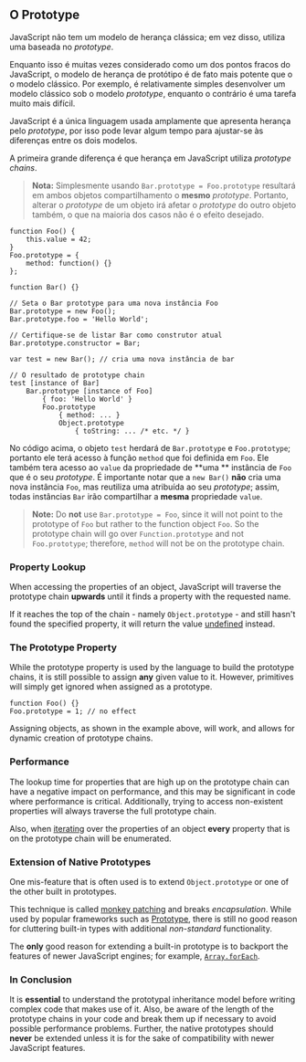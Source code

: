 ## O Prototype

JavaScript não tem um modelo de herança clássica; em vez disso, utiliza uma baseada no *prototype*.

Enquanto isso é muitas vezes considerado como um dos pontos fracos do JavaScript, o modelo de herança de protótipo é de fato mais potente que o o modelo clássico. Por exemplo, é relativamente simples desenvolver um modelo clássico sob o modelo <i>prototype</i>, enquanto o contrário é uma tarefa muito mais difícil.

JavaScript é a única linguagem usada amplamente que apresenta herança pelo <i>prototype</i>, por isso pode levar algum tempo para ajustar-se às diferenças entre os dois modelos.

A primeira grande diferença é que herança em JavaScript utiliza *prototype chains*.

> **Nota:** Simplesmente usando `Bar.prototype = Foo.prototype` resultará em ambos objetos
> compartilhamento o **mesmo** *prototype*. Portanto, alterar o *prototype* de um objeto
> irá afetar o *prototype* do outro objeto também, o que na maioria dos casos não é o
> efeito desejado.

    function Foo() {
        this.value = 42;
    }
    Foo.prototype = {
        method: function() {}
    };

    function Bar() {}

    // Seta o Bar prototype para uma nova instância Foo
    Bar.prototype = new Foo();
    Bar.prototype.foo = 'Hello World';

    // Certifique-se de listar Bar como construtor atual
    Bar.prototype.constructor = Bar;

    var test = new Bar(); // cria uma nova instância de bar

    // O resultado de prototype chain
    test [instance of Bar]
        Bar.prototype [instance of Foo]
            { foo: 'Hello World' }
            Foo.prototype
                { method: ... }
                Object.prototype
                    { toString: ... /* etc. */ }

No código acima, o objeto `test` herdará de `Bar.prototype` e `Foo.prototype`; portanto ele terá acesso à função `method` que foi definida em `Foo`. Ele também tera acesso ao `value` da propriedade de **uma ** instância de `Foo` que é o seu *prototype*. É importante notar que a `new Bar()` **não** cria uma nova instância `Foo`, mas reutiliza uma atribuída ao seu *prototype*; assim, todas instâncias `Bar` irão compartilhar a **mesma** propriedade `value`.

> **Note:** Do **not** use `Bar.prototype = Foo`, since it will not point to
> the prototype of `Foo` but rather to the function object `Foo`. So the
> prototype chain will go over `Function.prototype` and not `Foo.prototype`;
> therefore, `method` will not be on the prototype chain.

### Property Lookup

When accessing the properties of an object, JavaScript will traverse the
prototype chain **upwards** until it finds a property with the requested name.

If it reaches the top of the chain - namely `Object.prototype` - and still
hasn't found the specified property, it will return the value
[undefined](#core.undefined) instead.

### The Prototype Property

While the prototype property is used by the language to build the prototype
chains, it is still possible to assign **any** given value to it. However,
primitives will simply get ignored when assigned as a prototype.

    function Foo() {}
    Foo.prototype = 1; // no effect

Assigning objects, as shown in the example above, will work, and allows for dynamic
creation of prototype chains.

### Performance

The lookup time for properties that are high up on the prototype chain can have
a negative impact on performance, and this may be significant in code where
performance is critical. Additionally, trying to access non-existent properties
will always traverse the full prototype chain.

Also, when [iterating](#object.forinloop) over the properties of an object
**every** property that is on the prototype chain will be enumerated.

### Extension of Native Prototypes

One mis-feature that is often used is to extend `Object.prototype` or one of the
other built in prototypes.

This technique is called [monkey patching][1] and breaks *encapsulation*. While
used by popular frameworks such as [Prototype][2], there is still no good
reason for cluttering built-in types with additional *non-standard* functionality.

The **only** good reason for extending a built-in prototype is to backport
the features of newer JavaScript engines; for example,
[`Array.forEach`][3].

### In Conclusion

It is **essential** to understand the prototypal inheritance model before
writing complex code that makes use of it. Also, be aware of the length of the
prototype chains in your code and break them up if necessary to avoid possible
performance problems. Further, the native prototypes should **never** be
extended unless it is for the sake of compatibility with newer JavaScript
features.

[1]: http://en.wikipedia.org/wiki/Monkey_patch
[2]: http://prototypejs.org/
[3]: https://developer.mozilla.org/en/JavaScript/Reference/Global_Objects/Array/forEach

